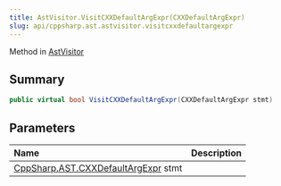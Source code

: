 ```yaml
---
title: AstVisitor.VisitCXXDefaultArgExpr(CXXDefaultArgExpr)
slug: api/cppsharp.ast.astvisitor.visitcxxdefaultargexpr
---
```

Method in [AstVisitor](/api/cppsharp/ast/astvisitor)

## Summary



```csharp
public virtual bool VisitCXXDefaultArgExpr(CXXDefaultArgExpr stmt)
```

## Parameters

|Name|Description|
|:---|:---|
|[CppSharp.AST.CXXDefaultArgExpr](/api/cppsharp/ast/cxxdefaultargexpr) stmt||

